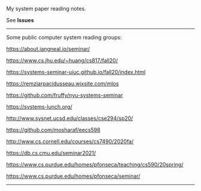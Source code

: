 My system paper reading notes.

See **Issues**

---------------------------------------------

Some public computer system reading groups:

https://about.iangneal.io/seminar/

https://www.cs.jhu.edu/~huang/cs817/fall20/

https://systems-seminar-uiuc.github.io/fall20/index.html

https://remziarpacidusseau.wixsite.com/mlos

https://github.com/fruffy/nyu-systems-seminar

https://systems-lunch.org/

http://www.sysnet.ucsd.edu/classes/cse294/sp20/

https://github.com/mosharaf/eecs598

http://www.cs.cornell.edu/courses/cs7490/2020fa/

https://db.cs.cmu.edu/seminar2021/

https://www.cs.purdue.edu/homes/pfonseca/teaching/cs590/20spring/

https://www.cs.purdue.edu/homes/pfonseca/seminar/

---------------------------------------------
